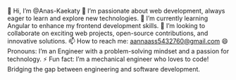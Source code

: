 👋 Hi, I’m @Anas-Kaekaty
👀 I’m passionate about web development, always eager to learn and explore new technologies.
🌱 I’m currently learning Angular to enhance my frontend development skills.
💞️ I’m looking to collaborate on exciting web projects, open-source contributions, and innovative solutions.
📫 How to reach me: aannaass5432760@gmail.com
😄 Pronouns: I’m an Engineer with a problem-solving mindset and a passion for technology.
⚡️ Fun fact: I’m a mechanical engineer who loves to code! Bridging the gap between engineering and software development.

<!---
Anas-Kaekaty/Anas-Kaekaty is a ✨ special ✨ repository because its `README.md` (this file) appears on your GitHub profile.
You can click the Preview link to take a look at your changes.
--->
